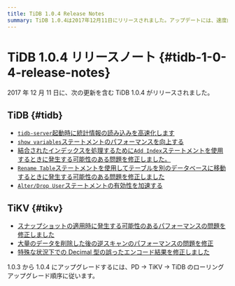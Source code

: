 ```yaml
---
title: TiDB 1.0.4 Release Notes
summary: TiDB 1.0.4は2017年12月11日にリリースされました。アップデートには、速度向上、パフォーマンス強化、およびTiDBとTiKVの潜在的な問題の修正が含まれています。1.0.3から1.0.4にアップグレードするには、PD、TiKV、TiDBのローリングアップグレードの順序に従ってください。
---
```


# TiDB 1.0.4 リリースノート {#tidb-1-0-4-release-notes}

2017 年 12 月 11 日に、次の更新を含む TiDB 1.0.4 がリリースされました。

## TiDB {#tidb}

-   [`tidb-server`起動時に統計情報の読み込みを高速化します](https://github.com/pingcap/tidb/pull/5362)
-   [`show variables`ステートメントのパフォーマンスを向上する](https://github.com/pingcap/tidb/pull/5363)
-   [結合されたインデックスを処理するために`Add Index`ステートメントを使用するときに発生する可能性のある問題を修正しました。](https://github.com/pingcap/tidb/pull/5323)
-   [`Rename Table`ステートメントを使用してテーブルを別のデータベースに移動するときに発生する可能性のある問題を修正しました](https://github.com/pingcap/tidb/pull/5314)
-   [`Alter/Drop User`ステートメントの有効性を加速する](https://github.com/pingcap/tidb/pull/5226)

## TiKV {#tikv}

-   [スナップショットの適用時に発生する可能性のあるパフォーマンスの問題を修正しました](https://github.com/pingcap/tikv/pull/2559)
-   [大量のデータを削除した後の逆スキャンのパフォーマンスの問題を修正](https://github.com/pingcap/tikv/pull/2559)
-   [特殊な状況下での Decimal 型の誤ったエンコード結果を修正しました](https://github.com/pingcap/tikv/pull/2571)

1.0.3 から 1.0.4 にアップグレードするには、PD -&gt; TiKV -&gt; TiDB のローリング アップグレード順序に従います。
